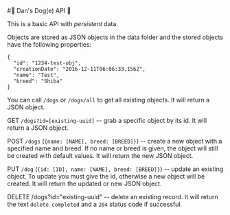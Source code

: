 #:dog: Dan's Dog(e) API :dog:

This is a basic API with _persistent_ data.

Objects are stored as JSON objects in the data folder and the stored objects have the following properties:
```
{
  "id": "1234-test-obj",
  "creationDate": "2016-12-11T06:06:33.156Z",
  "name": "Test",
  "breed": "Shiba"
}
```

You can call ```/dogs``` or ```/dogs/all``` to get all existing objects. It will return a JSON object.

GET ```/dogs?id=[existing-uuid]``` -- grab a specific object by its id. It will return a JSON object.

POST ```/dogs``` (```{name: [NAME], breed: [BREED]}```) -- create a new object with a specified
  name and breed. If no name or breed is given, the object will still be created with
  default values. It will return the new JSON object.

PUT ```/dog``` (```{id: [ID], name: [NAME], breed: [BREED]}```) -- update an existing object. To
  update you must give the id, otherwise a new object will be created. It will return
  the updated or new JSON object.

DELETE /dogs?id="existing-uuid" -- delete an existing record. It will return the text
```delete completed``` and a ```204``` status code if successful.

